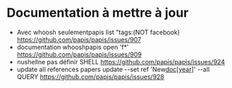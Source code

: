 # Documentation à mettre à jour 

- Avec whoosh seulementpapis list "tags:(NOT facebook) https://github.com/papis/papis/issues/907
- documentation whooshpapis open 'f*' https://github.com/papis/papis/issues/909
- nushellne pas définir SHELL https://github.com/papis/papis/issues/924
- update all references papers update --set ref 'New[doc[year]](doc[year])' --all QUERY https://github.com/papis/papis/issues/928


